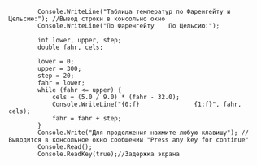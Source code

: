             Console.WriteLine("Таблица температур по Фаренгейту и Цельсию:"); //Вывод строки в консольно окно
            Console.WriteLine("По Фаренгейту    По Цельсию:");

            int lower, upper, step;
            double fahr, cels;

            lower = 0;
            upper = 300;
            step = 20;
            fahr = lower;
            while (fahr <= upper) {
                cels = (5.0 / 9.0) * (fahr - 32.0);
                Console.WriteLine("{0:f}               {1:f}", fahr, cels);
                fahr = fahr + step;
            }
            Console.Write("Для продолжения нажмите любую клавишу"); //Выводится в консольное окно сообщении "Press any key for continue"
            Console.Read();
            Console.ReadKey(true);//Задержка экрана
